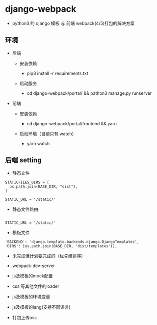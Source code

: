 # django-webpack

- python3 的 django 模板 与 前端 webpack(4/5)打包的解决方案

## 环境

- 后端

  - 安装依赖

    - pip3 install -r requirements.txt

  - 启动服务

    - cd django-webpack/portal/ && pathon3 manage.py runserver

- 前端

  - 安装依赖

    - cd django-webpack/portal/frontend && yarn

  - 启动环境（目前只有 watch）

    - yarn watch

## 后端 setting

- 静态文件

```
STATICFILES_DIRS = [
  os.path.join(BASE_DIR, "dist"),
]

STATIC_URL = '/static/'
```

- 静态文件路由

```

STATIC_URL = '/static/'
```

- 模板文件

```
'BACKEND': 'django.template.backends.django.DjangoTemplates',
'DIRS': [os.path.join(BASE_DIR, 'dist/templates')],
```

- 未完成但计划要完成的（优先级排序）

* webpack-dev-server

* js及模板的mock配置

* css 等其他文件的loader

* js及模板的环境变量

* js及模板的lang(支持不同语言)

* 打包上传oss